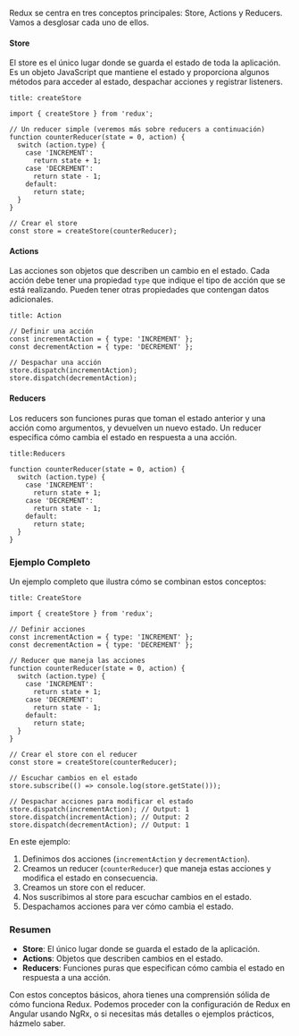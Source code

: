 Redux se centra en tres conceptos principales: Store, Actions y Reducers. Vamos a desglosar cada uno de ellos.

#### Store

El store es el único lugar donde se guarda el estado de toda la aplicación. Es un objeto JavaScript que mantiene el estado y proporciona algunos métodos para acceder al estado, despachar acciones y registrar listeners.

```ad-important
title: createStore
```
```
import { createStore } from 'redux';

// Un reducer simple (veremos más sobre reducers a continuación)
function counterReducer(state = 0, action) {
  switch (action.type) {
    case 'INCREMENT':
      return state + 1;
    case 'DECREMENT':
      return state - 1;
    default:
      return state;
  }
}

// Crear el store
const store = createStore(counterReducer);
```

#### Actions

Las acciones son objetos que describen un cambio en el estado. Cada acción debe tener una propiedad `type` que indique el tipo de acción que se está realizando. Pueden tener otras propiedades que contengan datos adicionales.

```ad-info
title: Action
```
```
// Definir una acción
const incrementAction = { type: 'INCREMENT' };
const decrementAction = { type: 'DECREMENT' };

// Despachar una acción
store.dispatch(incrementAction);
store.dispatch(decrementAction);
```

#### Reducers

Los reducers son funciones puras que toman el estado anterior y una acción como argumentos, y devuelven un nuevo estado. Un reducer especifica cómo cambia el estado en respuesta a una acción.

```ad-info
title:Reducers
```
```
function counterReducer(state = 0, action) {
  switch (action.type) {
    case 'INCREMENT':
      return state + 1;
    case 'DECREMENT':
      return state - 1;
    default:
      return state;
  }
}
```

### Ejemplo Completo

Un ejemplo completo que ilustra cómo se combinan estos conceptos:

```ad-example
title: CreateStore
```
```
import { createStore } from 'redux';

// Definir acciones
const incrementAction = { type: 'INCREMENT' };
const decrementAction = { type: 'DECREMENT' };

// Reducer que maneja las acciones
function counterReducer(state = 0, action) {
  switch (action.type) {
    case 'INCREMENT':
      return state + 1;
    case 'DECREMENT':
      return state - 1;
    default:
      return state;
  }
}

// Crear el store con el reducer
const store = createStore(counterReducer);

// Escuchar cambios en el estado
store.subscribe(() => console.log(store.getState()));

// Despachar acciones para modificar el estado
store.dispatch(incrementAction); // Output: 1
store.dispatch(incrementAction); // Output: 2
store.dispatch(decrementAction); // Output: 1
```

En este ejemplo:

1. Definimos dos acciones (`incrementAction` y `decrementAction`).
2. Creamos un reducer (`counterReducer`) que maneja estas acciones y modifica el estado en consecuencia.
3. Creamos un store con el reducer.
4. Nos suscribimos al store para escuchar cambios en el estado.
5. Despachamos acciones para ver cómo cambia el estado.

### Resumen

- **Store**: El único lugar donde se guarda el estado de la aplicación.
- **Actions**: Objetos que describen cambios en el estado.
- **Reducers**: Funciones puras que especifican cómo cambia el estado en respuesta a una acción.

Con estos conceptos básicos, ahora tienes una comprensión sólida de cómo funciona Redux. Podemos proceder con la configuración de Redux en Angular usando NgRx, o si necesitas más detalles o ejemplos prácticos, házmelo saber.